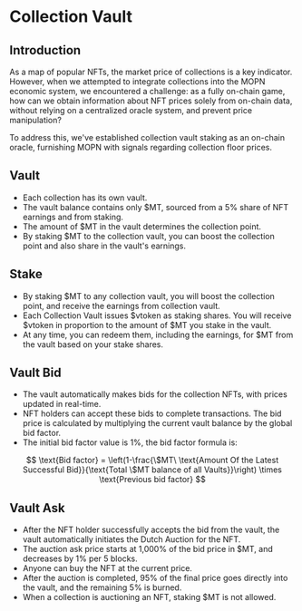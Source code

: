 # Collection Vault

## Introduction

As a map of popular NFTs, the market price of collections is a key indicator. However, when we attempted to integrate collections into the MOPN economic system, we encountered a challenge: as a fully on-chain game, how can we obtain information about NFT prices solely from on-chain data, without relying on a centralized oracle system, and prevent price manipulation?

To address this, we've established collection vault staking as an on-chain oracle, furnishing MOPN with signals regarding collection floor prices.

## Vault

* Each collection has its own vault.
* The vault balance contains only $MT, sourced from a 5% share of NFT earnings and from staking.
* The amount of $MT in the vault determines the collection point.
* By staking $MT to the collection vault, you can boost the collection point and also share in the vault's earnings.

## Stake

* By staking $MT to any collection vault, you will boost the collection point, and receive the earnings from collection vault.
* Each Collection Vault issues $vtoken as staking shares. You will receive $vtoken in proportion to the amount of $MT you stake in the vault.
* At any time, you can redeem them, including the earnings, for $MT from the vault based on your stake shares.

## Vault Bid

* The vault automatically makes bids for the collection NFTs, with prices updated in real-time.&#x20;
* NFT holders can accept these bids to complete transactions. The bid price is calculated by multiplying the current vault balance by the global bid factor.
* The initial bid factor value is 1%,  the bid factor formula is:&#x20;

$$
\text{Bid factor} = \left(1-\frac{\$MT\ \text{Amount Of the Latest Successful Bid}}{\text{Total \$MT balance of all Vaults}}\right) \times \text{Previous bid factor}
$$

## Vault Ask

* After the NFT holder successfully accepts the bid from the vault, the vault automatically initiates the Dutch Auction for the NFT.
* The auction ask price starts at 1,000% of the bid price in $MT, and decreases by 1% per 5 blocks.
* Anyone can buy the NFT at the current price.
* After the auction is completed, 95% of the final price goes directly into the vault, and the remaining 5% is burned.
* When a collection is auctioning an NFT, staking $MT is not allowed.
